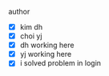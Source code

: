 author
- [x] kim dh
- [x] choi yj
- [x] dh working here
- [x] yj working here
- [x] i solved problem in login